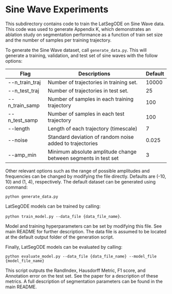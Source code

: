 # Sine Wave Experiments

This subdirectory contains code to train the LatSegODE on Sine Wave data. This code was used to generate Appendix K, which demonstrates an ablation study on segmentation performance as a function of train set size and the number of samples per training trajectory.


To generate the Sine Wave dataset, call `generate_data.py`. This will generate a training, validation, and test set of sine waves with the follow options:

Flag | Descriptions | Default
------------ | ------------- | -------------
--n_train_traj | Number of trajectories in training set. | 10000
--n_test_traj | Number of trajectories in test set. | 25
--n_train_samp | Number of samples in each training trajectory | 100
--n_test_samp | Number of samples in each test trajectory | 100
--length | Length of each trajectory (timescale) | 7
--noise | Standard deviation of random noise added to trajectories | 0.025
--amp_min | Minimum absolute amplitude change between segments in test set | 3

Other relevant options such as the range of possible amplitudes and frequencies can be changed by modifying the file directly. Defaults are (-10, 10) and (1, 4), respectively. The default dataset can be generated using command:

```python generate_data.py```

LatSegODE models can be trained by calling:

```python train_model.py --data_file {data_file_name}```. 

Model and training hyperparameters can be set by modifying this file. See main README for further description. The data file is assumed to be located at the default output folder of the generation script.

Finally, LatSegODE models can be evaluated by calling:

```python evaluate_model.py --data_file {data_file_name} --model_file {model_file_name}```

This script outputs the RandIndex, Hausdorff Metric, F1 score, and Annotation error on the test set. See the paper for a description of these metrics.
A full description of segmentation parameters can be found in the main README. 
